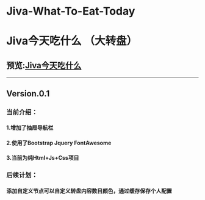 # Jiva-What-To-Eat-Today
# Jiva今天吃什么 （大转盘） 
## 预览:[Jiva今天吃什么](https://jiva.games)
----------------------------------------
## Version.0.1
### 当前介绍：
#### 1.增加了抽屉导航栏
#### 2.使用了Bootstrap Jquery FontAwesome 
#### 3.当前为纯Html+Js+Css项目
### 后续计划：
#### 添加自定义节点可以自定义转盘内容数目颜色，通过缓存保存个人配置
